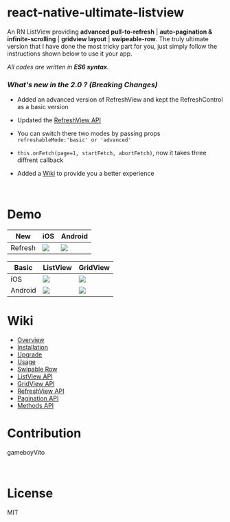 # react-native-ultimate-listview

An RN ListView providing **advanced pull-to-refresh** | **auto-pagination & infinite-scrolling** | **gridview layout** | **swipeable-row**. The truly ultimate version that I have done the most tricky part for you, just simply follow the instructions shown below to use it your app.

*All codes are written in **ES6 syntax**.* 



### *What's new in the 2.0 ?* *(Breaking Changes)*

- Added an advanced version of RefreshView and kept the RefreshControl as a basic version

- Updated the [RefreshView API](https://github.com/gameboyVito/react-native-ultimate-listview/wiki/RefreshView-API)

- You can switch there two modes by passing props `refreshableMode:'basic' or 'advanced'`

- `this.onFetch(page=1, startFetch, abortFetch)`,  now it takes three diffrent callback

- Added a [Wiki](https://github.com/gameboyVito/react-native-ultimate-listview/wiki) to provide you a better experience

  ​


# Demo

| New     | iOS                                      | Android                                  |
| ------- | ---------------------------------------- | ---------------------------------------- |
| Refresh | ![](https://github.com/gameboyVito/react-native-ultimate-listview/blob/master/Demo/gif/ios-advanced.gif) | ![](https://github.com/gameboyVito/react-native-ultimate-listview/blob/master/Demo/gif/android-advanced.gif) |

| Basic   | ListView                                 | GridView                                 |
| ------- | ---------------------------------------- | ---------------------------------------- |
| iOS     | ![](https://github.com/gameboyVito/react-native-ultimate-listview/blob/master/Demo/gif/ios-listview.gif) | ![](https://github.com/gameboyVito/react-native-ultimate-listview/blob/master/Demo/gif/ios-gridview.gif) |
| Android | ![](https://github.com/gameboyVito/react-native-ultimate-listview/blob/master/Demo/gif/android-listview.gif) | ![](https://github.com/gameboyVito/react-native-ultimate-listview/blob/master/Demo/gif/android-gridview.gif) |



# Wiki

* [Overview](https://github.com/gameboyVito/react-native-ultimate-listview/wiki)
* [Installation](https://github.com/gameboyVito/react-native-ultimate-listview/wiki/Installation)
* [Upgrade](https://github.com/gameboyVito/react-native-ultimate-listview/wiki/Upgrade)
* [Usage](https://github.com/gameboyVito/react-native-ultimate-listview/wiki/Usage)
* [Swipable Row](https://github.com/gameboyVito/react-native-ultimate-listview/wiki/Swipable-Row)
* [ListView API](https://github.com/gameboyVito/react-native-ultimate-listview/wiki/ListView-API)
* [GridView API](https://github.com/gameboyVito/react-native-ultimate-listview/wiki/GridView-API)
* [RefreshView API](https://github.com/gameboyVito/react-native-ultimate-listview/wiki/RefreshView-API)
* [Pagination API](https://github.com/gameboyVito/react-native-ultimate-listview/wiki/Pagination-API)
* [Methods API](https://github.com/gameboyVito/react-native-ultimate-listview/wiki/Methods-API)



# Contribution

gameboyVito

​

# License

MIT